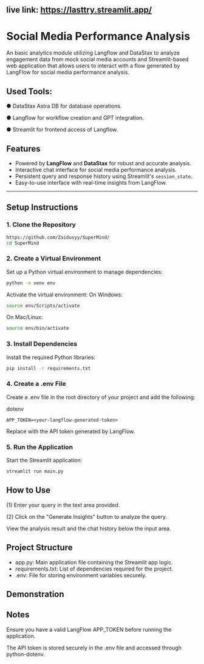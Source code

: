 ## live link: https://lasttry.streamlit.app/


# Social Media Performance Analysis

An basic analytics module utilizing Langflow and DataStax to analyze engagement data from mock social media accounts and Streamlit-based web application that allows users to interact with a flow generated by LangFlow for social media performance analysis.

## Used Tools:
● DataStax Astra DB for database operations.

● Langflow for workflow creation and GPT integration.

● Streamlit for frontend access of Langflow.

## Features

- Powered by **LangFlow** and **DataStax** for robust and accurate analysis.
- Interactive chat interface for social media performance analysis.
- Persistent query and response history using Streamlit's `session_state`.
- Easy-to-use interface with real-time insights from LangFlow.

---

## Setup Instructions

### 1. Clone the Repository
```bash
https://github.com/Zaidusyy/SuperMind/
cd SuperMind
```

### 2. Create a Virtual Environment
Set up a Python virtual environment to manage dependencies:
```bash
python -m venv env

```
Activate the virtual environment:
On Windows:
```bash
source env/Scripts/activate
```
On Mac/Linux:
```bash
source env/bin/activate
```

### 3. Install Dependencies
Install the required Python libraries:

```bash
pip install -r requirements.txt
```
### 4. Create a .env File
Create a .env file in the root directory of your project and add the following:

dotenv
```
APP_TOKEN=<your-langflow-generated-token>
```
Replace <your-langflow-generated-token> with the API token generated by LangFlow.

### 5. Run the Application
Start the Streamlit application:

```bash
streamlit run main.py
```

## How to Use
(1) Enter your query in the text area provided.

(2) Click on the "Generate Insights" button to analyze the query.

View the analysis result and the chat history below the input area.

## Project Structure
- app.py: Main application file containing the Streamlit app logic.
- requirements.txt: List of dependencies required for the project.
- .env: File for storing environment variables securely.

## Demonstration


## Notes
Ensure you have a valid LangFlow APP_TOKEN before running the application.

The API token is stored securely in the .env file and accessed through python-dotenv.
